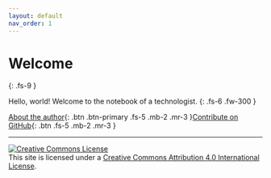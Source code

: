 ```yaml
---
layout: default
nav_order: 1
---
```


# Welcome
{: .fs-9 }

Hello, world! Welcome to the notebook of a technologist.
{: .fs-6 .fw-300 }

[About the author](https://hzz.sh){: .btn .btn-primary .fs-5 .mb-2 .mr-3 }[Contribute on GitHub](https://github.com/Nimita311/notes.hzz.sh){: .btn .fs-5 .mb-2 .mr-3 }

---

<div><a rel="license" href="http://creativecommons.org/licenses/by/4.0/">
    <img alt="Creative Commons License" style="border-width:0" src="https://i.creativecommons.org/l/by/4.0/88x31.png" /></a><br />This site is licensed under a
<a rel="license" href="http://creativecommons.org/licenses/by/4.0/">
    Creative Commons Attribution 4.0 International License</a>.
